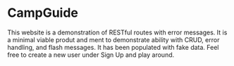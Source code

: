 # CampGuide

This website is a demonstration of RESTful routes with error messages. It is a minimal viable produt and ment to demonstrate ability with CRUD, error handling, and flash messages.
It has been populated with fake data. Feel free to create a new user under Sign Up and play around.

